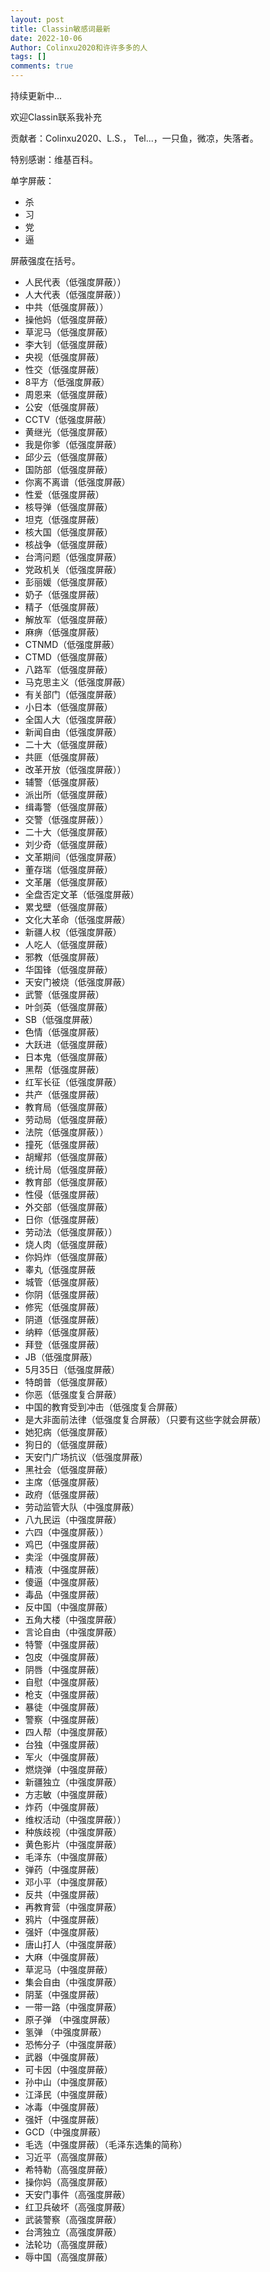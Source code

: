 ```yaml
---
layout: post
title: Classin敏感词最新
date: 2022-10-06
Author: Colinxu2020和许许多多的人
tags: []
comments: true
---
```

持续更新中...

欢迎Classin联系我补充

贡献者：Colinxu2020、L.S.， Tel...，一只鱼，微凉，失落者。

特别感谢：维基百科。

单字屏蔽：

- 杀
- 习
- 党
- 逼

屏蔽强度在括号。

- 人民代表（低强度屏蔽））
- 人大代表（低强度屏蔽））
- 中共（低强度屏蔽））
- 操他妈（低强度屏蔽）
- 草泥马（低强度屏蔽）
- 李大钊（低强度屏蔽）
- 央视（低强度屏蔽）
- 性交（低强度屏蔽）
- 8平方（低强度屏蔽）
- 周恩来（低强度屏蔽）
- 公安（低强度屏蔽）
- CCTV（低强度屏蔽）
- 黄继光（低强度屏蔽）
- 我是你爹（低强度屏蔽）
- 邱少云（低强度屏蔽）
- 国防部（低强度屏蔽）
- 你离不离谱（低强度屏蔽）
- 性爱（低强度屏蔽）
- 核导弹（低强度屏蔽）
- 坦克（低强度屏蔽）
- 核大国（低强度屏蔽）
- 核战争（低强度屏蔽）
- 台湾问题（低强度屏蔽）
- 党政机关（低强度屏蔽）
- 彭丽媛（低强度屏蔽）
- 奶子（低强度屏蔽）
- 精子（低强度屏蔽）
- 解放军（低强度屏蔽）
- 麻痹（低强度屏蔽）
- CTNMD（低强度屏蔽）
- CTMD（低强度屏蔽）
- 八路军（低强度屏蔽）
- 马克思主义（低强度屏蔽）
- 有关部门（低强度屏蔽）
- 小日本（低强度屏蔽）
- 全国人大（低强度屏蔽）
- 新闻自由（低强度屏蔽）
- 二十大（低强度屏蔽）
- 共匪（低强度屏蔽）
- 改革开放（低强度屏蔽））
- 辅警（低强度屏蔽）
- 派出所（低强度屏蔽）
- 缉毒警（低强度屏蔽）
- 交警（低强度屏蔽））
- 二十大（低强度屏蔽）
- 刘少奇（低强度屏蔽）
- 文革期间（低强度屏蔽）
- 董存瑞（低强度屏蔽）
- 文革屠（低强度屏蔽）
- 全盘否定文革（低强度屏蔽）
- 累戈壁（低强度屏蔽）
- 文化大革命（低强度屏蔽）
- 新疆人权（低强度屏蔽）
- 人吃人（低强度屏蔽）
- 邪教（低强度屏蔽）
- 华国锋（低强度屏蔽）
- 天安门被烧（低强度屏蔽）
- 武警（低强度屏蔽）
- 叶剑英（低强度屏蔽）
- SB（低强度屏蔽）
- 色情（低强度屏蔽）
- 大跃进（低强度屏蔽）
- 日本鬼（低强度屏蔽）
- 黑帮（低强度屏蔽）
- 红军长征（低强度屏蔽）
- 共产（低强度屏蔽）
- 教育局（低强度屏蔽）
- 劳动局（低强度屏蔽）
- 法院（低强度屏蔽））
- 撞死（低强度屏蔽）
- 胡耀邦（低强度屏蔽）
- 统计局（低强度屏蔽）
- 教育部（低强度屏蔽）
- 性侵（低强度屏蔽）
- 外交部（低强度屏蔽）
- 日你（低强度屏蔽）
- 劳动法（低强度屏蔽））
- 烧人肉（低强度屏蔽）
- 你妈炸（低强度屏蔽）
- 睾丸（低强度屏蔽
- 城管（低强度屏蔽）
- 你阴（低强度屏蔽）
- 修宪（低强度屏蔽）
- 阴道（低强度屏蔽）
- 纳粹（低强度屏蔽）
- 拜登（低强度屏蔽）
- JB（低强度屏蔽）
- 5月35日（低强度屏蔽）
- 特朗普（低强度屏蔽）
- 你恶（低强度复合屏蔽）
- 中国的教育受到冲击（低强度复合屏蔽）
- 是大非面前法律（低强度复合屏蔽）（只要有这些字就会屏蔽）
- 她犯病（低强度屏蔽）
- 狗日的（低强度屏蔽）
- 天安门广场抗议（低强度屏蔽）
- 黑社会（低强度屏蔽）
- 主席（低强度屏蔽）
- 政府（低强度屏蔽）
- 劳动监管大队（中强度屏蔽）
- 八九民运（中强度屏蔽）
- 六四（中强度屏蔽））
- 鸡巴（中强度屏蔽）
- 卖淫（中强度屏蔽）
- 精液（中强度屏蔽）
- 傻逼（中强度屏蔽）
- 毒品（中强度屏蔽）
- 反中国（中强度屏蔽）
- 五角大楼（中强度屏蔽）
- 言论自由（中强度屏蔽）
- 特警（中强度屏蔽）
- 包皮（中强度屏蔽）
- 阴唇（中强度屏蔽）
- 自慰（中强度屏蔽）
- 枪支（中强度屏蔽）
- 暴徒（中强度屏蔽）
- 警察（中强度屏蔽）
- 四人帮（中强度屏蔽）
- 台独（中强度屏蔽）
- 军火（中强度屏蔽）
- 燃烧弹（中强度屏蔽）
- 新疆独立（中强度屏蔽）
- 方志敏（中强度屏蔽）
- 炸药（中强度屏蔽）
- 维权活动（中强度屏蔽））
- 种族歧视（中强度屏蔽）
- 黄色影片（中强度屏蔽）
- 毛泽东（中强度屏蔽）
- 弹药（中强度屏蔽）
- 邓小平（中强度屏蔽）
- 反共（中强度屏蔽）
- 再教育营（中强度屏蔽）
- 鸦片（中强度屏蔽）
- 强奸（中强度屏蔽）
- 唐山打人（中强度屏蔽）
- 大麻（中强度屏蔽）
- 草泥马（中强度屏蔽）
- 集会自由（中强度屏蔽）
- 阴茎（中强度屏蔽）
- 一带一路（中强度屏蔽）
- 原子弹 （中强度屏蔽）
- 氢弹 （中强度屏蔽）
- 恐怖分子（中强度屏蔽）
- 武器（中强度屏蔽）
- 可卡因（中强度屏蔽）
- 孙中山（中强度屏蔽）
- 江泽民（中强度屏蔽）
- 冰毒（中强度屏蔽）
- 强奸（中强度屏蔽）
- GCD（中强度屏蔽）
- 毛选（中强度屏蔽）（毛泽东选集的简称）
- 习近平（高强度屏蔽）
- 希特勒（高强度屏蔽）
- 操你妈（高强度屏蔽）
- 天安门事件（高强度屏蔽）
- 红卫兵破坏（高强度屏蔽）
- 武装警察（高强度屏蔽）
- 台湾独立（高强度屏蔽）
- 法轮功（高强度屏蔽）
- 辱中国（高强度屏蔽）
